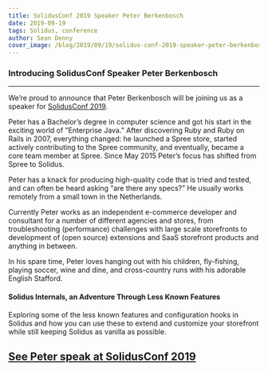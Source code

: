 ```yaml
---
title: SolidusConf 2019 Speaker Peter Berkenbosch
date: 2019-09-19
tags: Solidus, conference
author: Sean Denny
cover_image: /blog/2019/09/19/solidus-conf-2019-speaker-peter-berkenbosch/peter_berkenbosch_solidusconf.png
---
```


### Introducing SolidusConf Speaker Peter Berkenbosch
------

We’re proud to announce that Peter Berkenbosch will be joining us as a speaker for [SolidusConf 2019](http://conf.solidus.io).

Peter has a Bachelor’s degree in computer science and got his start in the exciting world of ”Enterprise Java.” After discovering Ruby and Ruby on Rails in 2007, everything changed: he launched a Spree store, started actively contributing to the Spree community, and eventually, became a core team member at Spree. Since May 2015 Peter’s focus has shifted from Spree to Solidus.

Peter has a knack for producing high-quality code that is tried and tested, and can often be heard asking “are there any specs?” He usually works remotely from a small town in the Netherlands.

Currently Peter works as an independent e-commerce developer and consultant for a number of different agencies and stores, from troubleshooting (performance) challenges with large scale storefronts to development of (open source) extensions and SaaS storefront products and anything in between.

In his spare time, Peter loves hanging out with his children, fly-fishing, playing soccer, wine and dine, and cross-country runs with his adorable English Stafford.



#### Solidus Internals, an Adventure Through Less Known Features

Exploring some of the less known features and configuration hooks in Solidus and how you can use these to extend and customize your storefront while still keeping Solidus as vanilla as possible.

## [See Peter speak at SolidusConf 2019](http://conf.solidus.io)
